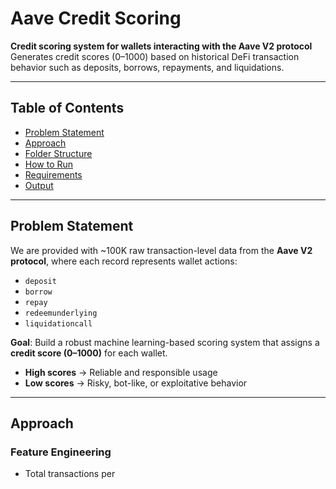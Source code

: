 # Aave Credit Scoring

**Credit scoring system for wallets interacting with the Aave V2 protocol**  
Generates credit scores (0–1000) based on historical DeFi transaction behavior such as deposits, borrows, repayments, and liquidations.

---

## Table of Contents
- [Problem Statement](#problem-statement)  
- [Approach](#approach)  
- [Folder Structure](#folder-structure)  
- [How to Run](#how-to-run)  
- [Requirements](#requirements)  
- [Output](#output)

---

## Problem Statement

We are provided with ~100K raw transaction-level data from the **Aave V2 protocol**, where each record represents wallet actions:  
- `deposit`  
- `borrow`  
- `repay`  
- `redeemunderlying`  
- `liquidationcall`

**Goal**: Build a robust machine learning-based scoring system that assigns a **credit score (0–1000)** for each wallet.  
- **High scores** → Reliable and responsible usage  
- **Low scores** → Risky, bot-like, or exploitative behavior  

---

## Approach

### Feature Engineering
- Total transactions per

